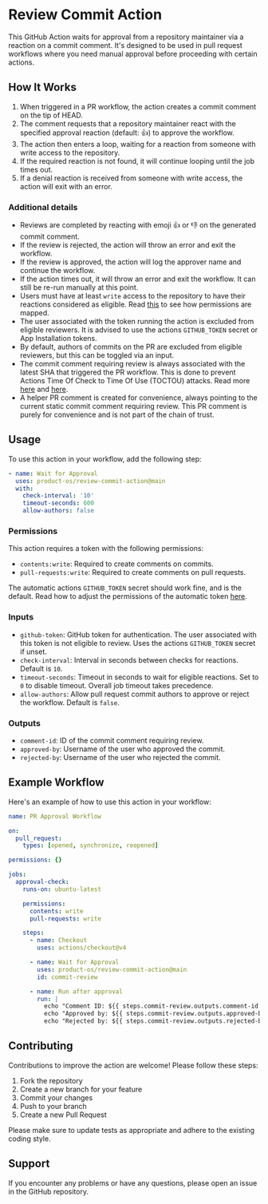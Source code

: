 # Review Commit Action

This GitHub Action waits for approval from a repository maintainer via a
reaction on a commit comment. It's designed to be used in pull request workflows
where you need manual approval before proceeding with certain actions.

## How It Works

1. When triggered in a PR workflow, the action creates a commit comment on the
   tip of HEAD.
2. The comment requests that a repository maintainer react with the specified
   approval reaction (default: 👍) to approve the workflow.
3. The action then enters a loop, waiting for a reaction from someone with write
   access to the repository.
4. If the required reaction is not found, it will continue looping until the job
   times out.
5. If a denial reaction is received from someone with write access, the action
   will exit with an error.

### Additional details

- Reviews are completed by reacting with emoji 👍 or 👎 on the generated commit
  comment.
- If the review is rejected, the action will throw an error and exit the
  workflow.
- If the review is approved, the action will log the approver name and continue
  the workflow.
- If the action times out, it will throw an error and exit the workflow. It can
  still be re-run manually at this point.
- Users must have at least `write` access to the repository to have their
  reactions considered as eligible. Read
  [this](https://docs.github.com/en/rest/collaborators/collaborators?apiVersion=2022-11-28#get-repository-permissions-for-a-user)
  to see how permissions are mapped.
- The user associated with the token running the action is excluded from
  eligible reviewers. It is advised to use the actions `GITHUB_TOKEN` secret or
  App Installation tokens.
- By default, authors of commits on the PR are excluded from eligible reviewers,
  but this can be toggled via an input.
- The commit comment requiring review is always associated with the latest SHA
  that triggered the PR workflow. This is done to prevent Actions Time Of Check
  to Time Of Use (TOCTOU) attacks. Read more
  [here](https://securitylab.github.com/resources/github-actions-preventing-pwn-requests/)
  and [here](https://github.com/AdnaneKhan/ActionsTOCTOU/blob/main/README.md).
- A helper PR comment is created for convenience, always pointing to the current
  static commit comment requiring review. This PR comment is purely for
  convenience and is not part of the chain of trust.

## Usage

To use this action in your workflow, add the following step:

```yaml
- name: Wait for Approval
  uses: product-os/review-commit-action@main
  with:
    check-interval: '10'
    timeout-seconds: 600
    allow-authors: false
```

### Permissions

This action requires a token with the following permissions:

- `contents:write`: Required to create comments on commits.
- `pull-requests:write`: Required to create comments on pull requests.

The automatic actions `GITHUB_TOKEN` secret should work fine, and is the
default. Read how to adjust the permissions of the automatic token
[here](https://docs.github.com/en/actions/writing-workflows/choosing-what-your-workflow-does/controlling-permissions-for-github_token).

### Inputs

- `github-token`: GitHub token for authentication. The user associated with this
  token is not eligible to review. Uses the actions `GITHUB_TOKEN` secret if
  unset.
- `check-interval`: Interval in seconds between checks for reactions. Default is
  `10`.
- `timeout-seconds`: Timeout in seconds to wait for eligible reactions. Set to
  `0` to disable timeout. Overall job timeout takes precedence.
- `allow-authors`: Allow pull request commit authors to approve or reject the
  workflow. Default is `false`.

### Outputs

- `comment-id`: ID of the commit comment requiring review.
- `approved-by`: Username of the user who approved the commit.
- `rejected-by`: Username of the user who rejected the commit.

## Example Workflow

Here's an example of how to use this action in your workflow:

```yaml
name: PR Approval Workflow

on:
  pull_request:
    types: [opened, synchronize, reopened]

permissions: {}

jobs:
  approval-check:
    runs-on: ubuntu-latest

    permissions:
      contents: write
      pull-requests: write

    steps:
      - name: Checkout
        uses: actions/checkout@v4

      - name: Wait for Approval
        uses: product-os/review-commit-action@main
        id: commit-review

      - name: Run after approval
        run: |
          echo "Comment ID: ${{ steps.commit-review.outputs.comment-id }}"
          echo "Approved by: ${{ steps.commit-review.outputs.approved-by }}"
          echo "Rejected by: ${{ steps.commit-review.outputs.rejected-by }}"
```

## Contributing

Contributions to improve the action are welcome! Please follow these steps:

1. Fork the repository
2. Create a new branch for your feature
3. Commit your changes
4. Push to your branch
5. Create a new Pull Request

Please make sure to update tests as appropriate and adhere to the existing
coding style.

## Support

If you encounter any problems or have any questions, please open an issue in the
GitHub repository.
